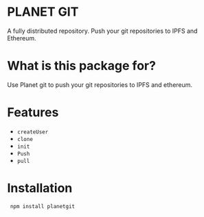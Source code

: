 # PLANET GIT
A fully distributed repository. Push your git repositories to IPFS and Ethereum. 

# What is this package for?

Use Planet git to push your git repositories to IPFS and ethereum. 

# Features
- `createUser`
- `clone`
- `init`
- `Push`
- `pull`

# Installation
```
 npm install planetgit
```

